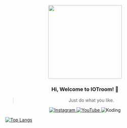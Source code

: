 
<p align="center">
  <img width="232px" length="232px" align src="https://avatars.githubusercontent.com/improvementtroom" />
</p>
<div align="center">

### Hi, Welcome to IOTroom! 🙋
> Just do what you like.
</div>

<p align="center">
  <a href="https://instagram.com/tests" target="_blank">
    <img src="https://img.shields.io/badge/instagram-%23E4405F.svg?&style=for-the-badge&logo=instagram&logoColor=orange&color=071A2C" alt="Instagram"/>
  </a>
  <a href="https://youtube.com/c/tests" target="_blank">
    <img src="https://img.shields.io/badge/youtube-%2312100E.svg?&style=for-the-badge&logo=youtube&logoColor=red&color=071A2C" alt="YouTube"/>
  </a>
  <img src="../code.gif" alt="Koding"/>
</p>
 
[![Top Langs](https://github-readme-stats.vercel.app/api/top-langs/?username=improvementroom&layout=compact)](https://github.com/improvementroom/github-readme-stats)
